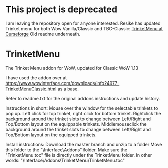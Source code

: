 # This project is deprecated
I am leaving the repository open for anyone interested.
Resike has updated Trinket menu for both Wow Vanilla/Classic and TBC-Classic: [TrinketMenu at Curseforge](https://www.curseforge.com/wow/addons/trinket-menu)
Old readme underneath.

# TrinketMenu
The Trinket Menu addon for WoW, updated for Classic WoW 1.13

I have used the addon over at https://www.wowinterface.com/downloads/info24977-TrinketMenuClassic.html as a base.

Refer to readme.txt for the original addons instructions and update history.

Instructions in short:
Mouse over the window for the selectable trinkets to pop up. Left click for top trinket, right click for bottom trinket.
Rightclick the background around the trinket slots to change between Left/Right and Top/Bottom layout on the equippable trinkets.
Middlemouseclick the background around the trinket slots to change between Left/Right and Top/Bottom layout on the equipped trinkets.

Install instructions:
Download the master branch and unzip to a folder
Move this folder to the "<wow install path>\Interface\Addons\" folder.
Make sure the "TrinketMenu.toc" file is directly under the TrinketMenu folder.
  In other words: "<wow install path>\Interface\Addons\TrinketMenu\TrinketMenu.toc"
